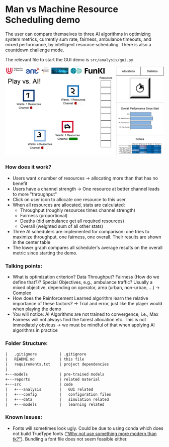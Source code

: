 
# Man vs Machine Resource Scheduling demo

The user can compare themselves to three AI algorithms in optimizing system metrics,
currently sum rate, fairness, ambulance timeouts, and mixed performance, by intelligent resource scheduling.
There is also a countdown challenge mode.

The relevant file to start the GUI demo is `src/analysis/gui.py`

![screenshot.png](reports/screenshot.png)

### How does it work?
- Users want x number of resources -> allocating more than that has no benefit
- Users have a channel strength -> One resource at better channel leads to more "throughput"
- Click on user icon to allocate one resource to this user
- When all resources are allocated, stats are calculated:
  - Throughput (roughly resources times channel strength)
  - Fairness (proportional)
  - Deaths (did ambulance get all required resources)
  - Overall (weighted sum of all other stats)
- Three AI schedulers are implemented for comparison: one tries to maximize throughput, one fairness, one overall. Their results are shown in the center table
- The lower graph compares all scheduler's average results on the overall metric since starting the demo.


### Talking points:
- What is optimization criterion? Data Throughput? Fairness (How do we define that?)?
Special Objectives, e.g., ambulance traffic? Usually a mixed objective, depending on operator,
area (urban, non-urban, ...) -> Complex
- How does the Reinforcement Learned algorithm learn the relative importance of these factors? -> 
Trial and error, just like the player would when playing the demo
- You will notice: AI Algorithms are not trained to convergence, i.e., Max Fairness will not always find
the fairest allocation etc. This is not immediately obvious -> we must be mindful of that when applying AI
algorithms in practice

### Folder Structure:

```
|   .gitignore          | .gitignore
|   README.md           | this file
|   requirements.txt    | project dependencies
|           
+---models              | pre-trained models
+---reports             | related material
+---src                 | code
|   +---analysis        |   GUI related
|   +---config          |   configuration files
|   +---data            |   simulation related
|   +---models          |   learning related
```

### Known Issues:
- Fonts will sometimes look ugly. Could be due to using conda which does not build TrueType fonts (["Why not use something more modern than tk?"](https://github.com/ContinuumIO/anaconda-issues/issues/6833)). Bundling a font file does not seem feasible either.

